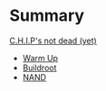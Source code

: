 # Summary

[C.H.I.P's not dead (yet)](../../README.md)


- [Warm Up](./warmup.md)
- [Buildroot](./buildroot.md)
- [NAND](./nand.md)
